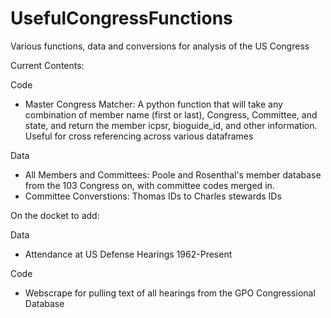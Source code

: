 # UsefulCongressFunctions
Various functions, data and conversions for analysis of the US Congress

Current Contents:

Code
- Master Congress Matcher: A python function that will take any combination of member name (first or last), Congress, Committee, and state, and return the member icpsr, bioguide_id, and other information. Useful for cross referencing across various dataframes


Data
- All Members and Committees: Poole and Rosenthal's member database from the 103 Congress on, with committee codes merged in.
- Committee Converstions: Thomas IDs to Charles stewards IDs

On the docket to add:

Data
- Attendance at US Defense Hearings 1962-Present

Code
- Webscrape for pulling text of all hearings from the GPO Congressional Database
